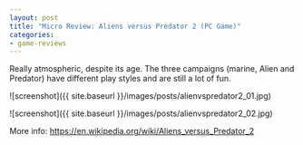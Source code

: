 ```yaml
---
layout: post
title: "Micro Review: Aliens versus Predator 2 (PC Game)"
categories:
- game-reviews
---
```


Really atmospheric, despite its age. The three campaigns (marine, Alien and Predator) have different play styles and are still a lot of fun.


![screenshot]({{ site.baseurl }}/images/posts/alienvspredator2_01.jpg)

![screenshot]({{ site.baseurl }}/images/posts/alienvspredator2_02.jpg)


<p>More info: <a href="https://en.wikipedia.org/wiki/Aliens_versus_Predator_2">https://en.wikipedia.org/wiki/Aliens_versus_Predator_2</a><p>
